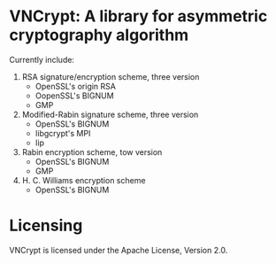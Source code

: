 VNCrypt: A library for asymmetric cryptography algorithm
=======

Currently include:
  1. RSA signature/encryption scheme, three version
     * OpenSSL's origin RSA
     * OopenSSL's BIGNUM
     * GMP
  2. Modified-Rabin signature scheme, three version
     * OpenSSL's BIGNUM
     * libgcrypt's MPI
     * lip
  3. Rabin encryption scheme, tow version
     * OpenSSL's BIGNUM
     * GMP
  4. H. C. Williams encryption scheme
     * OpenSSL's BIGNUM

Licensing
=========
VNCrypt is licensed under the Apache License, Version 2.0.


